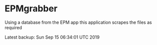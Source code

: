 # EPMgrabber
Using a database from the EPM app this application scrapes the files as required


Latest backup: Sun Sep 15 06:34:01 UTC 2019
